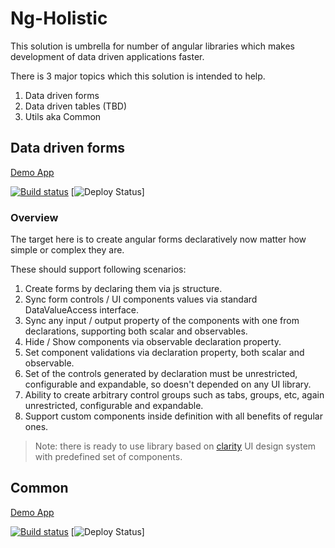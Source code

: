 # Ng-Holistic

This solution is umbrella for number of angular libraries which makes development of data driven applications faster.

There is 3 major topics which this solution is intended to help.

1. Data driven forms
2. Data driven tables (TBD)
3. Utils aka Common

## Data driven forms

[Demo App](https://ngholistic.z6.web.core.windows.net)

[![Build status](https://baio.visualstudio.com/ng-holistic/_apis/build/status/clr-forms-sandbox-app-CI)](https://baio.visualstudio.com/ng-holistic/_build/latest?definitionId=11)
[![Deploy Status](https://baio.vsrm.visualstudio.com/_apis/public/Release/badge/814e043a-d890-4fe8-bde7-30b8343d7f7b/3/3)]

### Overview

The target here is to create angular forms declaratively now matter how simple or complex they are.

These should support following scenarios:

1. Create forms by declaring them via js structure.
2. Sync form controls / UI components values via standard DataValueAccess interface.
3. Sync any input / output property of the components with one from declarations, supporting both scalar and observables.
4. Hide / Show components via observable declaration property.
5. Set component validations via declaration property, both scalar and observable.
6. Set of the controls generated by declaration must be unrestricted, configurable and expandable, so doesn't depended on any UI library.
7. Ability to create arbitrary control groups such as tabs, groups, etc, again unrestricted, configurable and expandable.
8. Support custom components inside definition with all benefits of regular ones.

> Note: there is ready to use library based on [clarity](https://vmware.github.io/clarity/) UI design system with predefined set of components.


## Common

[Demo App](https://clr7common7sandbox7app.z6.web.core.windows.net)

[![Build status](https://baio.visualstudio.com/ng-holistic/_apis/build/status/clr-common-sandbox-app-CI)](https://baio.visualstudio.com/ng-holistic/_build/latest?definitionId=20)
[![Deploy Status](https://baio.vsrm.visualstudio.com/_apis/public/Release/badge/814e043a-d890-4fe8-bde7-30b8343d7f7b/10/10)]
